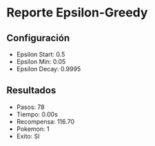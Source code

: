 # Reporte Epsilon-Greedy
## Configuración
- Epsilon Start: 0.5
- Epsilon Min: 0.05
- Epsilon Decay: 0.9995

## Resultados
- Pasos: 78
- Tiempo: 0.00s
- Recompensa: 116.70
- Pokemon: 1
- Exito: SI
